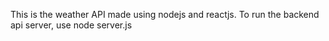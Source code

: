 This is the weather API made using nodejs and reactjs.
To run the backend api server, use node server.js
